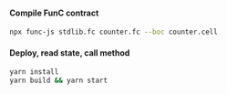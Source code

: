 #### Compile FunC contract
```bash
npx func-js stdlib.fc counter.fc --boc counter.cell
```

#### Deploy, read state, call method
```bash
yarn install
yarn build && yarn start
``` 
